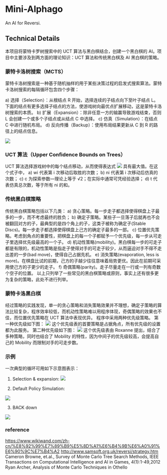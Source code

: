 # Mini-Alphago

An AI for Reversi.

## Technical Details

本项目将蒙特卡罗树搜索中的 UCT 算法与黑白棋结合，创建一个黑白棋的 AI。项目中主要涉及到两方面的理论知识：UCT 算法和传统黑白棋及 AI 黑白棋的策略。

### 蒙特卡洛树搜索（MCTS）

蒙特卡洛树搜索是一种基于随机抽样的用于某些决策过程的启发式搜索算法。蒙特卡洛树搜索的每隔循环包含四个步骤：

a) 选择（Selection）：从根结点 R 开始，选择连续的子结点向下至叶子结点 L。下面的结点有更多选择子结点的方法，使游戏树向最优点扩展移动，这是蒙特卡洛树搜索的本质。
b) 扩展（Expansion）：除非任意一方的输赢导致游戏结束，否则 L 会创建一个或多个子结点或从结点 C 中选择。
c) 仿真（Simulation）：在结点 C 中进行随机布局。
d) 反向传播（Backup）：使用布局结果更新从 C 到 R 的路径上的结点信息。

![](http://i.imgur.com/1ENMgIx.png)

### UCT 算法（Upper Confidence Bounds on Trees）

UCT 算法选择游戏树中的每个结点移动，从而使得表达式
![](http://i.imgur.com/J30YpS8.png)
具有最大值。在这个式子中，
a) wi 代表第 i 次移动后取胜的次数；
b) ni 代表第 i 次移动后仿真的次数；
c) c 为探索参数—理论上等于 √2；在实际中通常可凭经验选择；
d) t 代表仿真总次数，等于所有 ni 的和。

### 传统黑白棋策略

传统黑白棋策略包括以下几类：
a) 贪心策略。每一步走子都选择使得棋盘上子最多的一步，而不考虑最终的胜负；
b) 确定子策略。某些子一旦落子后就再也不会被翻回对方的子，最典型的是四个角上的子，这类子被称为确定子(Stable Discs)。每一步走子都选择使得棋盘上己方的确定子最多的一部。
c) 位置优先策略。考虑到角点的重要性，把棋盘上的每一个子都赋予一个优先级，每一步从可走子里选择优先级最高的一个子。
d) 机动性策略(mobility)。黑白棋每一步的可走子都是有限的，机动性策略是指走子使得对手的可走子较少，从而逼迫对手不得不走出差的一步(bad move)，使得自己占据先机。
e) 消失策略(evaporation, less is more)。在棋盘比试的前期，己方的子越少往往意味着局势更优。因此在前期可采用使己方的子更少的走子。
f) 奇偶策略(parity)。走子尽量走在一行或一列有奇数个空子的位置。
以上只列举了一些常见的黑白棋策略或原则，事实上还有很多更为复杂的策略，此处不进行列举。

### 蒙特卡洛黑白棋

经过策略的实践发现，单一的贪心策略和消失策略效果并不理想，确定子策略的算法比较复杂，程序效率较低，而机动性策略难以用程序体现，奇偶策略的效果也不佳，而位置优先策略在 UCT 算法中表现优异。
程序中采用两种优先级策略。
第一种优先级如下图：
![](http://i.imgur.com/3W6ExJC.png)
这个优先级表的首要策略是占据角点，所有优先级的设置都为此服务。
第二种优先级如下图：
![](http://i.imgur.com/4x0qk5d.png)
这个优先级表由 Roxanne 提出，结合了多种策略，同时也结合了 Mobility 的特性，因为中间子的优先级较高，会提高自己的 Mobility 而限制对手的可走步数。

### 示例

一次典型的循环可用如下示意图表示：

1. Selection & expansion:
   ![](http://i.imgur.com/eM9zYGZ.png)

2. Default Policy Simulation:

![](http://i.imgur.com/k72tpzm.png)

3. BACK down

![](http://i.imgur.com/5dBbGin.png)

### reference

https://www.wikiwand.com/zh-cn/%E8%92%99%E7%89%B9%E5%8D%A1%E6%B4%9B%E6%A0%91%E6%90%9C%E7%B4%A2
http://www.samsoft.org.uk/reversi/strategy.htm
Cameron Browne, et.al., Survey of Monte Carlo Tree Search Methods, IEEE Transactions on Computational Intelligence and AI in Games, 4(1):1-49,2012
Ryan Archer, Analysis of Monte Carlo Techniques in Othello
